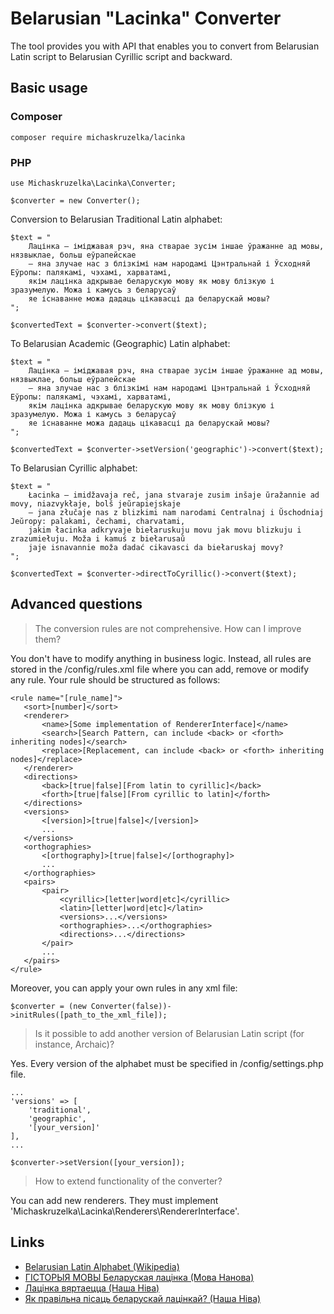 # Belarusian "Lacinka" Converter

The tool provides you with API that enables you to convert from Belarusian Latin script to Belarusian Cyrillic script and backward.

## Basic usage

### Composer
```
composer require michaskruzelka/lacinka
```

### PHP
```
use Michaskruzelka\Lacinka\Converter;

$converter = new Converter();
```

Conversion to Belarusian Traditional Latin alphabet:

```
$text = "
    Лацінка — іміджавая рэч, яна стварае зусім іншае ўражанне ад мовы, нязвыклае, больш еўрапейскае
    — яна злучае нас з блізкімі нам народамі Цэнтральнай і Ўсходняй Еўропы: палякамі, чэхамі, харватамі,
    якім лацінка адкрывае беларускую мову як мову блізкую і зразумелую. Можа і камусь з беларусаў
    яе існаванне можа дадаць цікавасці да беларускай мовы?
";

$convertedText = $converter->convert($text);
```

To Belarusian Academic (Geographic) Latin alphabet:

```
$text = "
    Лацінка — іміджавая рэч, яна стварае зусім іншае ўражанне ад мовы, нязвыклае, больш еўрапейскае
    — яна злучае нас з блізкімі нам народамі Цэнтральнай і Ўсходняй Еўропы: палякамі, чэхамі, харватамі,
    якім лацінка адкрывае беларускую мову як мову блізкую і зразумелую. Можа і камусь з беларусаў
    яе існаванне можа дадаць цікавасці да беларускай мовы?
";

$convertedText = $converter->setVersion('geographic')->convert($text);
```

To Belarusian Cyrillic alphabet:

```
$text = "
    Łacinka — imidžavaja reč, jana stvaraje zusim inšaje ŭražannie ad movy, niazvykłaje, bolš jeŭrapiejskaje
    — jana złučaje nas z blizkimi nam narodami Centralnaj i Ŭschodniaj Jeŭropy: palakami, čechami, charvatami,
    jakim łacinka adkryvaje biełaruskuju movu jak movu blizkuju i zrazumiełuju. Moža i kamuś z biełarusaŭ
    jaje isnavannie moža dadać cikavasci da biełaruskaj movy?
";

$convertedText = $converter->directToCyrillic()->convert($text);
```

## Advanced questions
> The conversion rules are not comprehensive. How can I improve them?

You don't have to modify anything in business logic. Instead, all rules are stored in the /config/rules.xml file
where you can add, remove or modify any rule. Your rule should be structured as follows:

```
<rule name="[rule_name]">
   <sort>[number]</sort>
   <renderer>
       <name>[Some implementation of RendererInterface]</name>
       <search>[Search Pattern, can include <back> or <forth> inheriting nodes]</search>
       <replace>[Replacement, can include <back> or <forth> inheriting nodes]</replace>
   </renderer>
   <directions>
       <back>[true|false][From latin to cyrillic]</back>
       <forth>[true|false][From cyrillic to latin]</forth>
   </directions>
   <versions>
       <[version]>[true|false]</[version]>
       ...
   </versions>
   <orthographies>
       <[orthography]>[true|false]</[orthography]>
       ...
   </orthographies>
   <pairs>
       <pair>
           <cyrillic>[letter|word|etc]</cyrillic>
           <latin>[letter|word|etc]</latin>
           <versions>...</versions>
           <orthographies>...</orthographies>
           <directions>...</directions>
       </pair>
       ...
   </pairs>
</rule>
```
Moreover, you can apply your own rules in any xml file:
```
$converter = (new Converter(false))->initRules([path_to_the_xml_file]);
```

> Is it possible to add another version of Belarusian Latin script (for instance, Archaic)?

Yes. Every version of the alphabet must be specified in /config/settings.php file.
```
...
'versions' => [
    'traditional',
    'geographic',
    '[your_version]'
],
...
```
```
$converter->setVersion([your_version]);
```

> How to extend functionality of the converter?

You can add new renderers. They must implement 'Michaskruzelka\Lacinka\Renderers\RendererInterface'.

## Links
- [Belarusian Latin Alphabet (Wikipedia)](https://en.wikipedia.org/wiki/Belarusian_Latin_alphabet)
- [ГІСТОРЫЯ МОВЫ Беларуская лацінка (Мова Нанова)](http://www.movananova.by/zaniatki/gistoryya-movy-belaruskaya-lacinka.html)
- [Лацінка вяртаецца (Наша Ніва)](http://nn.by/?c=ar&i=32647)
- [Як правільна пісаць беларускай лацінкай? (Наша Ніва)](http://nn.by/?c=ar&i=147849)
